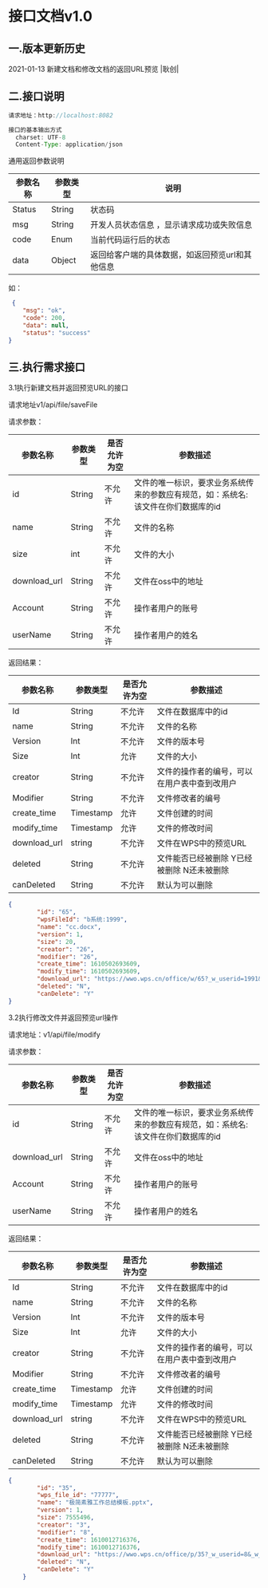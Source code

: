 # 接口文档v1.0

## 一.版本更新历史

2021-01-13 新建文档和修改文档的返回URL预览 |耿创|



## 二.接口说明

```java
请求地址：http://localhost:8082

接口的基本输出方式
  charset: UTF-8
  Content-Type: application/json
```

通用返回参数说明

| 参数名称 | 参数类型 | 说明                                            |
| -------- | -------- | ----------------------------------------------- |
| Status   | String   | 状态码                                          |
| msg      | String   | 开发人员状态信息 ，显示请求成功或失败信息       |
| code     | Enum     | 当前代码运行后的状态                            |
| data     | Object   | 返回给客户端的具体数据，如返回预览url和其他信息 |

如：

```json
 {
    "msg": "ok",
    "code": 200,
    "data": null,
    "status": "success"
}
```

## 三.执行需求接口

3.1执行新建文档并返回预览URL的接口

请求地址v1/api/file/saveFile

请求参数：

| 参数名称     | 参数类型 | 是否允许为空 | 参数描述                                                     |
| ------------ | -------- | ------------ | ------------------------------------------------------------ |
| id           | String   | 不允许       | 文件的唯一标识，要求业务系统传来的参数应有规范，如：系统名:该文件在你们数据库的id |
| name         | String   | 不允许       | 文件的名称                                                   |
| size         | int      | 不允许       | 文件的大小                                                   |
| download_url | String   | 不允许       | 文件在oss中的地址                                            |
| Account      | String   | 不允许       | 操作者用户的账号                                             |
| userName     | String   | 不允许       | 操作者用户的姓名                                             |

返回结果：

| 参数名称     | 参数类型  | 是否允许为空 | 参数描述                                     |
| ------------ | --------- | ------------ | -------------------------------------------- |
| Id           | String    | 不允许       | 文件在数据库中的id                           |
| name         | String    | 不允许       | 文件的名称                                   |
| Version      | Int       | 不允许       | 文件的版本号                                 |
| Size         | Int       | 允许         | 文件的大小                                   |
| creator      | String    | 不允许       | 文件的操作者的编号，可以在用户表中查到改用户 |
| Modifier     | String    | 不允许       | 文件修改者的编号                             |
| create_time  | Timestamp | 允许         | 文件创建的时间                               |
| modify_time  | Timestamp | 允许         | 文件的修改时间                               |
| download_url | string    | 不允许       | 文件在WPS中的预览URL                         |
| deleted      | String    | 不允许       | 文件能否已经被删除 Y已经被删除 N还未被删除   |
| canDeleted   | String    | 不允许       | 默认为可以删除                               |

```json
{				
        "id": "65",
        "wpsFileId": "b系统:1999",
        "name": "cc.docx",
        "version": 1,
        "size": 20,
        "creator": "26",
        "modifier": "26",
        "create_time": 1610502693609,
        "modify_time": 1610502693609,
        "download_url": "https://wwo.wps.cn/office/w/65?_w_userid=1991&_w_filetype=db&_w_filepath=cc.docx&_w_tokentype=1&_w_appid=7a543045e9bd4a73b273650187a3676e&_w_redirectkey=123456&_w_signature=6BH8r5sO7QY0jW8RbQoD%2BaK77vk%3D",
        "deleted": "N",
        "canDelete": "Y"
}
```

3.2执行修改文件并返回预览url操作

请求地址：v1/api/file/modify

请求参数：

| 参数名称     | 参数类型 | 是否允许为空 | 参数描述                                                     |
| ------------ | -------- | ------------ | ------------------------------------------------------------ |
| id           | String   | 不允许       | 文件的唯一标识，要求业务系统传来的参数应有规范，如：系统名:该文件在你们数据库的id |
| download_url | String   | 不允许       | 文件在oss中的地址                                            |
| Account      | String   | 不允许       | 操作者用户的账号                                             |
| userName     | String   | 不允许       | 操作者用户的姓名                                             |

返回结果：

| 参数名称     | 参数类型  | 是否允许为空 | 参数描述                                     |
| ------------ | --------- | ------------ | -------------------------------------------- |
| Id           | String    | 不允许       | 文件在数据库中的id                           |
| name         | String    | 不允许       | 文件的名称                                   |
| Version      | Int       | 不允许       | 文件的版本号                                 |
| Size         | Int       | 允许         | 文件的大小                                   |
| creator      | String    | 不允许       | 文件的操作者的编号，可以在用户表中查到改用户 |
| Modifier     | String    | 不允许       | 文件修改者的编号                             |
| create_time  | Timestamp | 允许         | 文件创建的时间                               |
| modify_time  | Timestamp | 允许         | 文件的修改时间                               |
| download_url | string    | 不允许       | 文件在WPS中的预览URL                         |
| deleted      | String    | 不允许       | 文件能否已经被删除 Y已经被删除 N还未被删除   |
| canDeleted   | String    | 不允许       | 默认为可以删除                               |

```json
{
        "id": "35",
        "wps_file_id": "77777",
        "name": "极简素雅工作总结模板.pptx",
        "version": 1,
        "size": 7555496,
        "creator": "3",
        "modifier": "8",
        "create_time": 1610012716376,
        "modify_time": 1610012716376,
        "download_url": "https://wwo.wps.cn/office/p/35?_w_userid=8&_w_filetype=db&_w_filepath=极简素雅工作总结模板.pptx&_w_tokentype=1&_w_appid=7a543045e9bd4a73b273650187a3676e&_w_redirectkey=123456&_w_signature=%2FbFfHeVHsv9DoNj2AOHFGGdmK0o%3D",
        "deleted": "N",
        "canDelete": "Y"
    }
```